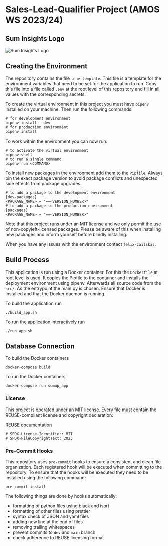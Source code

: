 <!--
SPDX-License-Identifier: MIT
SPDX-FileCopyrightText: 2023 Felix Zailskas <felixzailskas@gmail.com>
SPDX-FileCopyrightText: 2023 Berkay Bozkurt <resitberkaybozkurt@gmail.com>
-->

# Sales-Lead-Qualifier Project (AMOS WS 2023/24)

## Sum Insights Logo

<picture>
  <source media="(prefers-color-scheme: dark)" srcset="https://github.com/amosproj/amos2023ws06-sales-lead-qualifier/assets/45459787/7d38795e-6bd5-4003-9b23-29911532b0f8">
  <source media="(prefers-color-scheme: light)" srcset="https://github.com/amosproj/amos2023ws06-sales-lead-qualifier/assets/45459787/a7314df0-1917-4384-8f6c-2ab9f9831047">
  <img alt="Sum Insights Logo" src="https://github.com/amosproj/amos2023ws06-sales-lead-qualifier/assets/45459787/a7314df0-1917-4384-8f6c-2ab9f9831047">
</picture>

## Creating the Environment

The repository contains the file `.env.template`. This file is a template for the environment variables that need to be set for the application to run. Copy this file into a file called `.env` at the root level of this repository and fill in all values with the corresponding secrets.

To create the virtual environment in this project you must have `pipenv` installed on your machine. Then run the following commands:

```[bash]
# for development environment
pipenv install --dev
# for production environment
pipenv install
```

To work within the environment you can now run:

```[bash]
# to activate the virtual environment
pipenv shell
# to run a single command
pipenv run <COMMAND>
```

To install new packages in the environment add them to the `Pipfile`. Always pin the exact package version to avoid package conflicts and unexpected side effects from package upgrades.

```[bash]
# to add a package to the development environment
[dev-packages]
<PACKAGE_NAME> = "==<VERSION_NUMBER>"
# to add a package to the production environment
[packages]
<PACKAGE_NAME> = "==<VERSION_NUMBER>"
```

Note that this project runs under an MIT license and we only permit the use of non-copyleft-licensed packages. Please be aware of this when installing new packages and inform yourself before blindly installing.

When you have any issues with the environment contact `felix-zailskas`.

## Build Process

This application is run using a Docker container. For this the `Dockerfile` at root level is used. It copies the Pipfile to the container and installs the deployment environment using pipenv. Afterwards all source code from the `src/`. As the entrypoint the main.py is chosen. Ensure that Docker is installed and that the Docker daemon is running.

To build the application run

```[bash]
./build_app.sh
```

To run the application interactively run

```[bash]
./run_app.sh
```

## Database Connection

To build the Docker containers

```[bash]
docker-compose build
```

To run the Docker containers

```[bash]
docker-compose run sumup_app
```

### License

This project is operated under an MIT license. Every file must contain the REUSE-compliant license and copyright declaration:

[REUSE documentation](https://reuse.software/faq/)

```[bash]
# SPDX-License-Identifier: MIT
# SPDX-FileCopyrightText: 2023
```

### Pre-Commit Hooks

This repository uses `pre-commit` hooks to ensure a consistent and clean file organization. Each registered hook will be executed when committing to the repository. To ensure that the hooks will be executed they need to be installed using the following command:

```[bash]
pre-commit install
```

The following things are done by hooks automatically:

- formatting of python files using black and isort
- formatting of other files using prettier
- syntax check of JSON and yaml files
- adding new line at the end of files
- removing trailing whitespaces
- prevent commits to `dev` and `main` branch
- check adherence to REUSE licensing format
